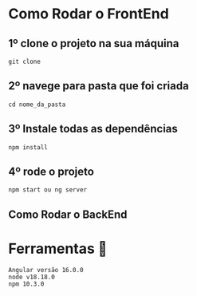 # Como Rodar o FrontEnd 

## 1º clone o projeto na sua máquina

    git clone 

## 2º navege para pasta que foi criada

    cd nome_da_pasta

## 3º Instale todas as dependências

    npm install 

## 4º rode o projeto
    npm start ou ng server    

## Como Rodar o BackEnd 



# Ferramentas 🧰

    Angular versão 16.0.0
    node v18.18.0
    npm 10.3.0